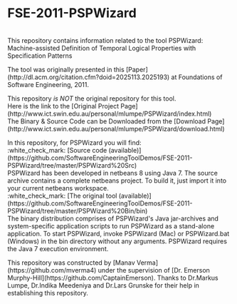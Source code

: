 # FSE-2011-PSPWizard
<br>
This repository contains information related to the tool PSPWizard: Machine-assisted Definition of Temporal Logical Properties with Specification Patterns
<p>
The tool was originally presented in this [Paper](http://dl.acm.org/citation.cfm?doid=2025113.2025193) at Foundations of Software Engineering, 2011.
<p>
This repository <i>is NOT</i> the original repository for this tool.<br>
Here is the link to the [Original Project Page](http://www.ict.swin.edu.au/personal/mlumpe/PSPWizard/index.html)<br>
The Binary & Source Code can be Downloaded from the [Download Page](http://www.ict.swin.edu.au/personal/mlumpe/PSPWizard/download.html)
<p>
In this repository, for PSPWizard you will find:<br>
:white_check_mark: [Source code (available)](https://github.com/SoftwareEngineeringToolDemos/FSE-2011-PSPWizard/tree/master/PSPWizard%20Src)<br>
PSPWizard has been developed in netbeans 8 using Java 7. The source archive contains a complete netbeans project. To build it, just import it into your current netbeans workspace. <br>
:white_check_mark: [The original tool (available)](https://github.com/SoftwareEngineeringToolDemos/FSE-2011-PSPWizard/tree/master/PSPWizard%20Bin/bin)
<br>
The binary distribution comprises of PSPWizard's Java jar-archives and system-specific application scripts to run PSPWizard as a stand-alone application. To start PSPWizard, invoke PSPWizard (Mac) or PSPWizard.bat (Windows) in the bin directory without any arguments. PSPWizard requires the Java 7 execution environment.
<p>
This repository was constructed by [Manav Verma](https://github.com/mverma4) under the supervision of [Dr. Emerson Murphy-Hill](https://github.com/CaptainEmerson). Thanks to Dr.Markus Lumpe, Dr.Indika Meedeniya and Dr.Lars Grunske for their help in establishing this repository.
